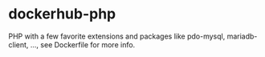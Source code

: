 # dockerhub-php

PHP with a few favorite extensions and packages like pdo-mysql, mariadb-client, ..., see Dockerfile for more info.
